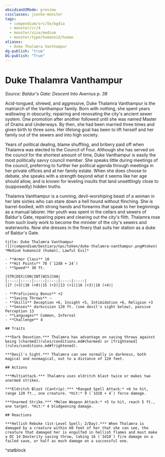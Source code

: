 ```yaml
---
obsidianUIMode: preview
cssclasses: json5e-monster
tags:
  - compendium/src/5e/bgdia
  - monster/cr/4
  - monster/size/medium
  - monster/type/humanoid/human
aliases:
  - Duke Thalamra Vanthampur
dg-publish: "true"
DG-publish: "True"
---
```

# Duke Thalamra Vanthampur
*Source: Baldur's Gate: Descent Into Avernus p. 38*  

Acid-tongued, shrewd, and aggressive, Duke Thalamra Vanthampur is the matriarch of the Vanthampur family. Born with nothing, she spent years wallowing in obscurity, repairing and renovating the city's ancient sewer system. One promotion after another followed until she was named Master of Drains and Underways. By then, she had been married three times and given birth to three sons. Her lifelong goal has been to lift herself and her family out of the sewers and into high society.

Years of political dealing, blame shuffling, and bribery paid off when Thalamra was elected to the Council of Four. Although she has served on the council for the shortest amount of time, Duke Vanthampur is easily the most politically savvy council member. She speaks little during meetings of the council, preferring to further her political agenda through meetings in her private offices and at her family estate. When she does choose to debate, she speaks with a strength beyond what it seems like her age should allow, and is known for leveling insults that land unsettlingly close to (supposedly) hidden truths.

Thalamra Vanthampur is a cunning, devil-worshiping beast of a woman in her late sixties who can stare down a hell hound without flinching. She is barrel-bodied, with strong hands and forearms that speak to her beginnings as a manual laborer. Her youth was spent in the cellars and sewers of Baldur's Gate, repairing pipes and clearing out the city's filth. Thalamra rose from such lowly work to become the minister of the city's sewers and waterworks. Now she dresses in the finery that suits her station as a duke of Baldur's Gate.

```ad-statblock
title: Duke Thalamra Vanthampur
![](compendium/bestiary/npc/token/duke-thalamra-vanthampur.png#token)
*Medium humanoid (human), Lawful Evil*

- **Armor Class** 10 
- **Hit Points** 78 (`12d8 + 24`)
- **Speed** 30 ft.

|STR|DEX|CON|INT|WIS|CHA|
|:---:|:---:|:---:|:---:|:---:|:---:|
|17 (+3)|10 (+0)|15 (+2)|13 (+1)|16 (+3)|18 (+4)|

- **Proficiency Bonus** +2
- **Saving Throws** ⏤
- **Skills** Deception +6, Insight +5, Intimidation +6, Religion +3
- **Senses** darkvision 120 ft. (see devil's sight below), passive Perception 13
- **Languages** Common, Infernal
- **Challenge** 4

## Traits

***Dark Devotion.*** Thalamra has advantage on saving throws against being [charmed](rules/conditions.md#charmed) or [frightened](rules/conditions.md#frightened).

***Devil's Sight.*** Thalamra can see normally in darkness, both magical and nonmagical, out to a distance of 120 feet.

## Actions

***Multiattack.*** Thalamra uses eldritch blast twice or makes two unarmed strikes.

***Eldritch Blast (Cantrip).*** *Ranged Spell Attack:* +6 to hit, range 120 ft., one creature. *Hit:* 9 (`1d10 + 4`) force damage.

***Unarmed Strike.*** *Melee Weapon Attack:* +5 to hit, reach 5 ft., one target. *Hit:* 4 bludgeoning damage.

## Reactions

***Hellish Rebuke (1st-Level Spell; 2/Day).*** When Thalamra is damaged by a creature within 60 feet of her that she can see, the creature that damaged her is engulfed in hellish flames and must make a DC 14 Dexterity saving throw, taking 16 (`3d10`) fire damage on a failed save, or half as much damage on a successful one.
```
^statblock